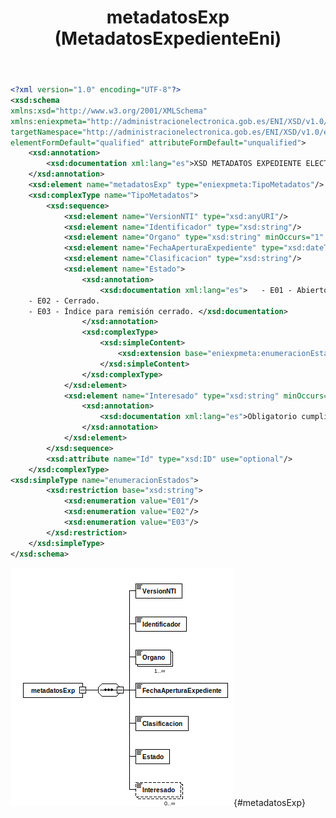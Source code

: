 ﻿---
title: metadatosExp (MetadatosExpedienteEni)
summary: "Fuente: [administracionelectronica.gob.es/ENI/XSD/v1.0/expediente-e/metadatos/MetadatosExpedienteEni.xsd](http://administracionelectronica.gob.es/ENI/XSD/v1.0/expediente-e/metadatos/MetadatosExpedienteEni.xsd)"
---

```xml
<?xml version="1.0" encoding="UTF-8"?>
<xsd:schema 
xmlns:xsd="http://www.w3.org/2001/XMLSchema" 
xmlns:eniexpmeta="http://administracionelectronica.gob.es/ENI/XSD/v1.0/expediente-e/metadatos" 
targetNamespace="http://administracionelectronica.gob.es/ENI/XSD/v1.0/expediente-e/metadatos" 
elementFormDefault="qualified" attributeFormDefault="unqualified">
	<xsd:annotation>
		<xsd:documentation xml:lang="es">XSD METADATOS EXPEDIENTE ELECTRONICO ENI (v1.0)</xsd:documentation>
	</xsd:annotation>
	<xsd:element name="metadatosExp" type="eniexpmeta:TipoMetadatos"/>
	<xsd:complexType name="TipoMetadatos">
		<xsd:sequence>
			<xsd:element name="VersionNTI" type="xsd:anyURI"/>
			<xsd:element name="Identificador" type="xsd:string"/>
			<xsd:element name="Organo" type="xsd:string" minOccurs="1" maxOccurs="unbounded"/>
			<xsd:element name="FechaAperturaExpediente" type="xsd:dateTime"/>
			<xsd:element name="Clasificacion" type="xsd:string"/>
			<xsd:element name="Estado">
				<xsd:annotation>
					<xsd:documentation xml:lang="es">	- E01 - Abierto.
	- E02 - Cerrado.
	- E03 - Índice para remisión cerrado. </xsd:documentation>
				</xsd:annotation>
				<xsd:complexType>
					<xsd:simpleContent>
						<xsd:extension base="eniexpmeta:enumeracionEstados"/>
					</xsd:simpleContent>
				</xsd:complexType>
			</xsd:element>
			<xsd:element name="Interesado" type="xsd:string" minOccurs="0" maxOccurs="unbounded">
				<xsd:annotation>
					<xsd:documentation xml:lang="es">Obligatorio cumplimentar si existe un interesado.</xsd:documentation>
				</xsd:annotation>
			</xsd:element>
		</xsd:sequence>
		<xsd:attribute name="Id" type="xsd:ID" use="optional"/>
	</xsd:complexType>
<xsd:simpleType name="enumeracionEstados">
		<xsd:restriction base="xsd:string">
			<xsd:enumeration value="E01"/>
			<xsd:enumeration value="E02"/>
			<xsd:enumeration value="E03"/>
		</xsd:restriction>
	</xsd:simpleType>
</xsd:schema>
```

![MetadatosExpedienteEni](MetadatosExpedienteEni/metadatosExp.png){#metadatosExp}
